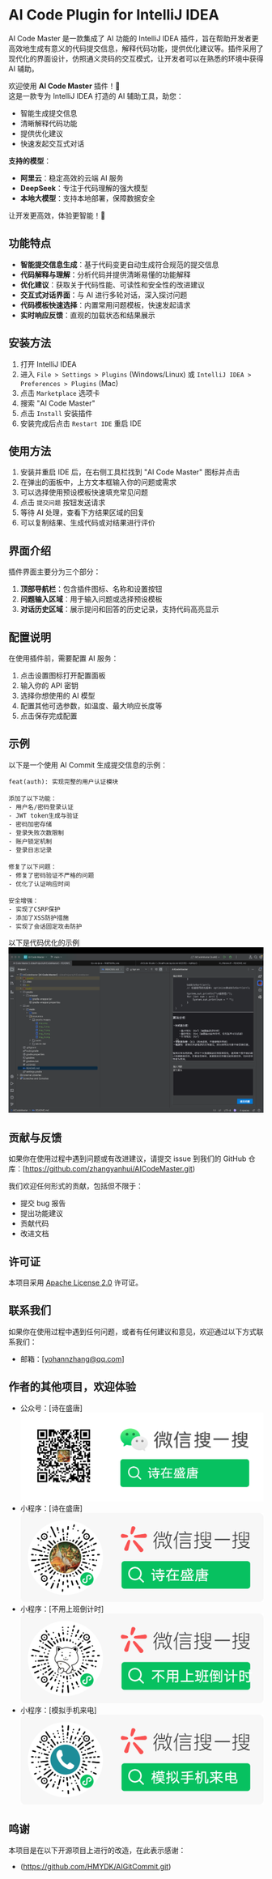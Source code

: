 # AI Code Plugin for IntelliJ IDEA

AI Code Master 是一款集成了 AI 功能的 IntelliJ IDEA
插件，旨在帮助开发者更高效地生成有意义的代码提交信息，解释代码功能，提供优化建议等。插件采用了现代化的界面设计，仿照通义灵码的交互模式，让开发者可以在熟悉的环境中获得
AI 辅助。

欢迎使用 **AI Code Master** 插件！🌟  
这是一款专为 IntelliJ IDEA 打造的 AI 辅助工具，助您：
- 智能生成提交信息
- 清晰解释代码功能
- 提供优化建议
- 快速发起交互式对话

**支持的模型**：
- **阿里云**：稳定高效的云端 AI 服务
- **DeepSeek**：专注于代码理解的强大模型
- **本地大模型**：支持本地部署，保障数据安全

让开发更高效，体验更智能！🚀
## 功能特点

- **智能提交信息生成**：基于代码变更自动生成符合规范的提交信息
- **代码解释与理解**：分析代码并提供清晰易懂的功能解释
- **优化建议**：获取关于代码性能、可读性和安全性的改进建议
- **交互式对话界面**：与 AI 进行多轮对话，深入探讨问题
- **代码模板快速选择**：内置常用问题模板，快速发起请求
- **实时响应反馈**：直观的加载状态和结果展示

## 安装方法

1. 打开 IntelliJ IDEA
2. 进入 `File > Settings > Plugins` (Windows/Linux) 或 `IntelliJ IDEA > Preferences > Plugins` (Mac)
3. 点击 `Marketplace` 选项卡
4. 搜索 "AI Code Master"
5. 点击 `Install` 安装插件
6. 安装完成后点击 `Restart IDE` 重启 IDE

## 使用方法

1. 安装并重启 IDE 后，在右侧工具栏找到 "AI Code Master" 图标并点击
2. 在弹出的面板中，上方文本框输入你的问题或需求
3. 可以选择使用预设模板快速填充常见问题
4. 点击 `提交问题` 按钮发送请求
5. 等待 AI 处理，查看下方结果区域的回复
6. 可以复制结果、生成代码或对结果进行评价

## 界面介绍

插件界面主要分为三个部分：

1. **顶部导航栏**：包含插件图标、名称和设置按钮
2. **问题输入区域**：用于输入问题或选择预设模板
3. **对话历史区域**：展示提问和回答的历史记录，支持代码高亮显示

## 配置说明

在使用插件前，需要配置 AI 服务：

1. 点击设置图标打开配置面板
2. 输入你的 API 密钥
3. 选择你想使用的 AI 模型
4. 配置其他可选参数，如温度、最大响应长度等
5. 点击保存完成配置

## 示例

以下是一个使用 AI Commit 生成提交信息的示例：

```
feat(auth): 实现完整的用户认证模块

添加了以下功能：
- 用户名/密码登录认证
- JWT token生成与验证
- 密码加密存储
- 登录失败次数限制
- 账户锁定机制
- 登录日志记录

修复了以下问题：
- 修复了密码验证不严格的问题
- 优化了认证响应时间

安全增强：
- 实现了CSRF保护
- 添加了XSS防护措施
- 实现了会话固定攻击防护
```

以下是代码优化的示例
![img.png](/images/img_4.png)

## 贡献与反馈

如果你在使用过程中遇到问题或有改进建议，请提交 issue 到我们的 GitHub
仓库：[https://github.com/zhangyanhui/AICodeMaster.git)

我们欢迎任何形式的贡献，包括但不限于：

- 提交 bug 报告
- 提出功能建议
- 贡献代码
- 改进文档

## 许可证

本项目采用 [Apache License 2.0](https://www.apache.org/licenses/LICENSE-2.0) 许可证。

## 联系我们

如果你在使用过程中遇到任何问题，或者有任何建议和意见，欢迎通过以下方式联系我们：

- 邮箱：[yohannzhang@qq.com]

## 作者的其他项目，欢迎体验

- 公众号：[诗在盛唐]
  ![img.png](/images/img.png)
- 小程序：[诗在盛唐]
  ![img_2.png](/images/img_2.png)
- 小程序：[不用上班倒计时]
  ![img_3.png](/images/img_3.png)
- 小程序：[模拟手机来电]
  ![img_5.png](/images/img_5.png)

## 鸣谢

本项目是在以下开源项目上进行的改造，在此表示感谢：

- (https://github.com/HMYDK/AIGitCommit.git)

